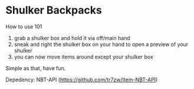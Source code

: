 # Shulker Backpacks

How to use 101

1. grab a shulker box and hold it via off/main hand
2. sneak and right the shulker box on your hand to open a preview of your shulker
3. you can now move items around except your shulker box

Simple as that, have fun.

Depedency: NBT-API (https://github.com/tr7zw/Item-NBT-API)
